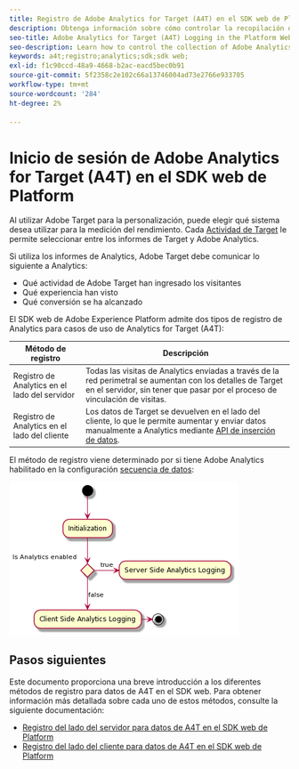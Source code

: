 ```yaml
---
title: Registro de Adobe Analytics for Target (A4T) en el SDK web de Platform
description: Obtenga información sobre cómo controlar la recopilación de datos de Adobe Analytics for Target (A4T) mediante el SDK web de Experience Platform.
seo-title: Adobe Analytics for Target (A4T) Logging in the Platform Web SDK
seo-description: Learn how to control the collection of Adobe Analytics for Target (A4T) data using the Experience Platform Web SDK.
keywords: a4t;registro;analytics;sdk;sdk web;
exl-id: f1c90ccd-48a9-4668-b2ac-eacd5bec0b91
source-git-commit: 5f2358c2e102c66a13746004ad73e2766e933705
workflow-type: tm+mt
source-wordcount: '284'
ht-degree: 2%

---
```


# Inicio de sesión de Adobe Analytics for Target (A4T) en el SDK web de Platform

Al utilizar Adobe Target para la personalización, puede elegir qué sistema desea utilizar para la medición del rendimiento. Cada [Actividad de Target](https://experienceleague.adobe.com/docs/target/using/activities/target-activities-guide.html) le permite seleccionar entre los informes de Target y Adobe Analytics.

Si utiliza los informes de Analytics, Adobe Target debe comunicar lo siguiente a Analytics:

* Qué actividad de Adobe Target han ingresado los visitantes
* Qué experiencia han visto
* Qué conversión se ha alcanzado

El SDK web de Adobe Experience Platform admite dos tipos de registro de Analytics para casos de uso de Analytics for Target (A4T):

| Método de registro | Descripción |
| --- | --- |
| Registro de Analytics en el lado del servidor | Todas las visitas de Analytics enviadas a través de la red perimetral se aumentan con los detalles de Target en el servidor, sin tener que pasar por el proceso de vinculación de visitas. |
| Registro de Analytics en el lado del cliente | Los datos de Target se devuelven en el lado del cliente, lo que le permite aumentar y enviar datos manualmente a Analytics mediante [API de inserción de datos](https://experienceleague.adobe.com/docs/analytics/import/c-data-insertion-api.html). |

El método de registro viene determinado por si tiene Adobe Analytics habilitado en la configuración [secuencia de datos](../../../../datastreams/overview.md):

![Flujo de decisión del método de registro](../assets/analytics-logging.png)

## Pasos siguientes

Este documento proporciona una breve introducción a los diferentes métodos de registro para datos de A4T en el SDK web. Para obtener información más detallada sobre cada uno de estos métodos, consulte la siguiente documentación:

* [Registro del lado del servidor para datos de A4T en el SDK web de Platform](./server-side.md)
* [Registro del lado del cliente para datos de A4T en el SDK web de Platform](./client-side.md)
